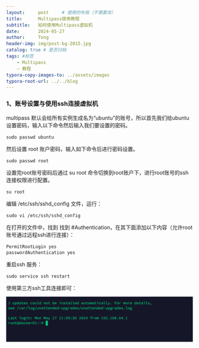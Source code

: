 ```yaml
---
layout:     post     # 使用的布局（不需要改）
title:      Multipass使用教程
subtitle:   如何使用Multipass虚拟机
date:       2024-05-27
author:     Tong
header-img: img/post-bg-2015.jpg 
catalog: true # 是否归档
tags: #标签
    - Multipass
    — 教程
typora-copy-images-to: ../assets/images
typora-root-url: ../../blog
---
```


### 1、账号设置与使用ssh连接虚拟机

multipass 默认会给所有实例生成名为“ubuntu”的账号，所以首先我们给ubuntu设置密码，输入以下命令然后输入我们要设置的密码。

```shell
sudo passwd ubuntu
```

然后设置 root 账户密码，输入如下命令后进行密码设置。

```shell
sudo passwd root
```

设置完root账号密码后通过 su root 命令切换到root账户下，进行root账号的ssh 连接权限进行配置。

````shell
su root
````

编辑 /etc/ssh/sshd_config 文件，运行：

```shell
sudo vi /etc/ssh/sshd_config
```

在打开的文件中，找到 找到 #Authentication，在其下面添加以下内容（允许root账号通过远程ssh进行连接）：

```shell
PermitRootLogin yes
passwordAuthentication yes
```

重启ssh 服务：

```shell
sudo service ssh restart
```

使用第三方ssh工具连接即可：

![image-20240527220811419](/assets/images/image-20240527220811419.png)

